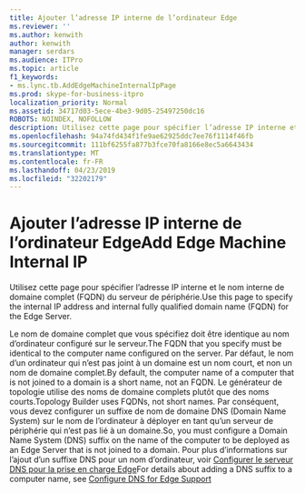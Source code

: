 ```yaml
---
title: Ajouter l’adresse IP interne de l’ordinateur Edge
ms.reviewer: ''
ms.author: kenwith
author: kenwith
manager: serdars
ms.audience: ITPro
ms.topic: article
f1_keywords:
- ms.lync.tb.AddEdgeMachineInternalIpPage
ms.prod: skype-for-business-itpro
localization_priority: Normal
ms.assetid: 34717d03-5ece-4be3-9d05-25497250dc16
ROBOTS: NOINDEX, NOFOLLOW
description: Utilisez cette page pour spécifier l’adresse IP interne et le nom interne de domaine complet (FQDN) du serveur de périphérie.
ms.openlocfilehash: 94a74fd434f1fe9ae62925ddc7ee76f1114f46fb
ms.sourcegitcommit: 111bf6255fa877b3fce70fa8166e8ec5a6643434
ms.translationtype: MT
ms.contentlocale: fr-FR
ms.lasthandoff: 04/23/2019
ms.locfileid: "32202179"
---
```

# <a name="add-edge-machine-internal-ip"></a><span data-ttu-id="b2180-103">Ajouter l’adresse IP interne de l’ordinateur Edge</span><span class="sxs-lookup"><span data-stu-id="b2180-103">Add Edge Machine Internal IP</span></span>

<span data-ttu-id="b2180-104">Utilisez cette page pour spécifier l’adresse IP interne et le nom interne de domaine complet (FQDN) du serveur de périphérie.</span><span class="sxs-lookup"><span data-stu-id="b2180-104">Use this page to specify the internal IP address and internal fully qualified domain name (FQDN) for the Edge Server.</span></span>

<span data-ttu-id="b2180-105">Le nom de domaine complet que vous spécifiez doit être identique au nom d’ordinateur configuré sur le serveur.</span><span class="sxs-lookup"><span data-stu-id="b2180-105">The FQDN that you specify must be identical to the computer name configured on the server.</span></span> <span data-ttu-id="b2180-106">Par défaut, le nom d’un ordinateur qui n’est pas joint à un domaine est un nom court, et non un nom de domaine complet.</span><span class="sxs-lookup"><span data-stu-id="b2180-106">By default, the computer name of a computer that is not joined to a domain is a short name, not an FQDN.</span></span> <span data-ttu-id="b2180-107">Le générateur de topologie utilise des noms de domaine complets plutôt que des noms courts.</span><span class="sxs-lookup"><span data-stu-id="b2180-107">Topology Builder uses FQDNs, not short names.</span></span> <span data-ttu-id="b2180-108">Par conséquent, vous devez configurer un suffixe de nom de domaine DNS (Domain Name System) sur le nom de l’ordinateur à déployer en tant qu’un serveur de périphérie qui n’est pas lié à un domaine.</span><span class="sxs-lookup"><span data-stu-id="b2180-108">So, you must configure a Domain Name System (DNS) suffix on the name of the computer to be deployed as an Edge Server that is not joined to a domain.</span></span> <span data-ttu-id="b2180-109">Pour plus d’informations sur l’ajout d’un suffixe DNS pour un nom d’ordinateur, voir [Configurer le serveur DNS pour la prise en charge Edge](https://technet.microsoft.com/library/955493e6-aa29-424d-bb81-1ef87b3b15e3.aspx)</span><span class="sxs-lookup"><span data-stu-id="b2180-109">For details about adding a DNS suffix to a computer name, see [Configure DNS for Edge Support](https://technet.microsoft.com/library/955493e6-aa29-424d-bb81-1ef87b3b15e3.aspx)</span></span>


